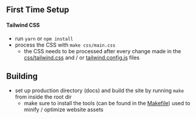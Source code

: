 ## First Time Setup
#### Tailwind CSS
- run `yarn` or `npm install`
- process the CSS with `make css/main.css`
    - the CSS needs to be processed after every change made in the [css/tailwind.css](./css/tailwind.css) and / or [tailwind.config.js](./tailwind.config.js) files

## Building
- set up production directory (docs) and build the site by running `make` from inside the root dir
    - make sure to install the tools (can be found in the [Makefile](./Makefile)) used to minify / optimize website assets
